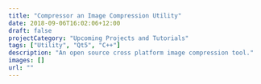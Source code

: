 ```yaml
---
title: "Compressor an Image Compression Utility"
date: 2018-09-06T16:02:06+12:00
draft: false
projectCategory: "Upcoming Projects and Tutorials"
tags: ["Utility", "Qt5", "C++"]
description: "An open source cross platform image compression tool."
images: []
url: ""
---
```


